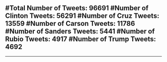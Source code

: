 #Total Number of Tweets: 96691 
#Number of Clinton Tweets: 56291
#Number of Cruz Tweets: 13559
#Number of Carson Tweets: 11786
#Number of Sanders Tweets: 5441
#Number of Rubio Tweets: 4917
#Number of Trump Tweets: 4692
---
---
